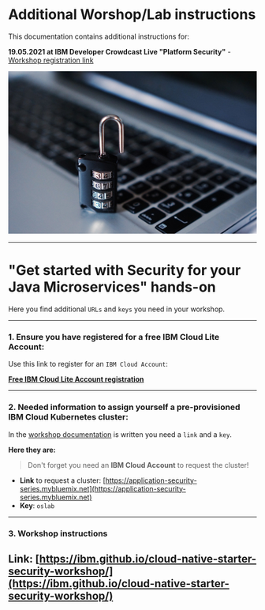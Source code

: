 # Additional Worshop/Lab instructions

This documentation contains additional instructions for:

**19.05.2021 at IBM Developer Crowdcast Live "Platform Security"** - [Workshop registration link](https://www.crowdcast.io/e/app-sec-dev-learning-journey/register?session=6)

![](images/sec.jpg)

---

# "Get started with Security for your Java Microservices" hands-on

Here you find additional `URLs` and `keys` you need in your workshop.

---

### 1. Ensure you have registered for a **free IBM Cloud Lite Account**:
  
 Use this link to register for an `IBM Cloud Account`:

 **[Free IBM Cloud Lite Account registration](https://ibm.biz/sec-journey-register-cloud-account)**

---

### 2. Needed information to assign yourself a pre-provisioned IBM Cloud Kubernetes cluster:

  In the [workshop documentation](https://ibm.github.io/cloud-native-starter-security-workshop/pre-work/CLOUD_ACCOUNT/) is written you need a `link` and a `key`. 
  
  **Here they are:**

  > Don't forget you need an **IBM Cloud Account** to request the cluster!

  * **Link** to request a cluster: [https://application-security-series.mybluemix.net](https://application-security-series.mybluemix.net)
  * **Key**: `oslab`

---

### 3. Workshop instructions

  Link: [https://ibm.github.io/cloud-native-starter-security-workshop/](https://ibm.github.io/cloud-native-starter-security-workshop/)
---
